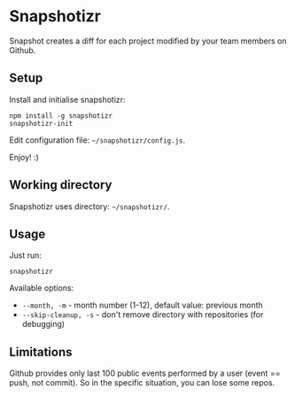 # Snapshotizr

Snapshot creates a diff for each project modified by your team members on Github.

## Setup

Install and initialise snapshotizr:

    npm install -g snapshotizr
    snapshotizr-init

Edit configuration file:  `~/snapshotizr/config.js`.

Enjoy! :)

## Working directory

Snapshotizr uses directory: `~/snapshotizr/`.

## Usage

Just run:

    snapshotizr

Available options:

* `--month, -m` - month number (1-12), default value: previous month
* `--skip-cleanup, -s` - don't remove directory with repositories (for debugging)

## Limitations

Github provides only last 100 public events performed by a user (event == push, not commit). So in the specific
situation, you can lose some repos.
